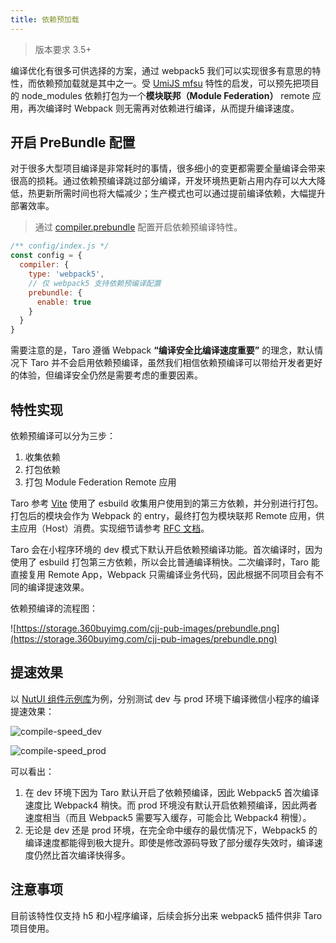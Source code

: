 ```yaml
---
title: 依赖预加载
---
```


> 版本要求 3.5+

编译优化有很多可供选择的方案，通过 webpack5 我们可以实现很多有意思的特性，而依赖预加载就是其中之一。受 [UmiJS mfsu](https://umijs.org/zh-CN/docs/mfsu) 特性的启发，可以预先把项目的 node_modules 依赖打包为一个**模块联邦（Module Federation）** remote 应用，再次编译时 Webpack 则无需再对依赖进行编译，从而提升编译速度。

## 开启 PreBundle 配置

对于很多大型项目编译是非常耗时的事情，很多细小的变更都需要全量编译会带来很高的损耗。通过依赖预编译跳过部分编译，开发环境热更新占用内存可以大大降低，热更新所需时间也将大幅减少；生产模式也可以通过提前编译依赖，大幅提升部署效率。

> 通过 [compiler.prebundle](/docs/next/config-detail#compilerprebundle) 配置开启依赖预编译特性。

```jsx
/** config/index.js */
const config = {
  compiler: {
    type: 'webpack5',
    // 仅 webpack5 支持依赖预编译配置
    prebundle: {
      enable: true
    }
  }
}
```

需要注意的是，Taro 遵循 Webpack **“编译安全比编译速度重要”** 的理念，默认情况下 Taro 并不会启用依赖预编译，虽然我们相信依赖预编译可以带给开发者更好的体验，但编译安全仍然是需要考虑的重要因素。

## 特性实现

依赖预编译可以分为三步：

1. 收集依赖
2. 打包依赖
3. 打包 Module Federation Remote 应用

Taro 参考 [Vite](https://cn.vitejs.dev/) 使用了 esbuild 收集用户使用到的第三方依赖，并分别进行打包。打包后的模块会作为 Webpack 的 entry，最终打包为模块联邦 Remote 应用，供主应用（Host）消费。实现细节请参考 [RFC 文档](https://github.com/NervJS/taro/discussions/11533)。

Taro 会在小程序环境的 dev 模式下默认开启依赖预编译功能。首次编译时，因为使用了 esbuild 打包第三方依赖，所以会比普通编译稍快。二次编译时，Taro 能直接复用 Remote App，Webpack 只需编译业务代码，因此根据不同项目会有不同的编译提速效果。

依赖预编译的流程图：

![https://storage.360buyimg.com/cjj-pub-images/prebundle.png](https://storage.360buyimg.com/cjj-pub-images/prebundle.png)

## 提速效果

以 [NutUI 组件示例库](https://github.com/jdf2e/nutui/tree/next/src/sites/mobile-taro/vue)为例，分别测试 dev 与 prod 环境下编译微信小程序的编译提速效果：

![compile-speed_dev](https://storage.jd.com/cjj-pub-images/compile-speed_dev.png)

![compile-speed_prod](https://storage.jd.com/cjj-pub-images/compile-speed_prod.png)

可以看出：

1. 在 dev 环境下因为 Taro 默认开启了依赖预编译，因此 Webpack5 首次编译速度比 Webpack4 稍快。而 prod 环境没有默认开启依赖预编译，因此两者速度相当（而且 Webpack5 需要写入缓存，可能会比 Webpack4 稍慢）。
2. 无论是 dev 还是 prod 环境，在完全命中缓存的最优情况下，Webpack5 的编译速度都能得到极大提升。即使是修改源码导致了部分缓存失效时，编译速度仍然比首次编译快得多。

## 注意事项

目前该特性仅支持 h5 和小程序编译，后续会拆分出来 webpack5 插件供非 Taro 项目使用。
